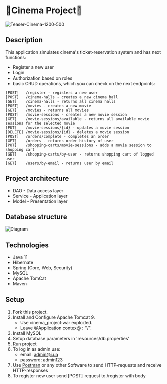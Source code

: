 ﻿# :ticket:Cinema Project:ticket:
![Teaser-Cinema-1200-500](https://user-images.githubusercontent.com/99022808/184300373-2fe103f0-a288-495e-842f-422c3082e160.jpg)
## Description
This application simulates cinema's ticket-reservation system and has next functions:
* Register a new user
* Login
* Authorization based on roles
* basic CRUD operations, which you can check on the next endpoints:
```
[POST]   /register - registers a new user
[POST]   /cinema-halls - creates a new cinema hall
[GET]    /cinema-halls - returns all cinema halls
[POST]   /movies - creates a new movie
[GET]    /movies - returns all movies
[POST]   /movie-sessions - creates a new movie session
[GET]    /movie-sessions/available - returns all available movie sessions for the selected movie
[PUT]    /movie-sessions/{id} - updates a movie session
[DELETE] /movie-sessions/{id} - deletes a movie session
[POST]   /orders/complete - completes an order
[GET]    /orders - returns order history of user
[PUT]    /shopping-carts/movie-sessions - adds a movie session to shopping cart
[GET]    /shopping-carts/by-user - returns shopping cart of logged user
[GET]    /users/by-email - returns user by email
```
## Project architecture
* DAO - Data access layer
* Service - Application layer
* Model - Presentation layer
## Database structure
![Diagram](https://user-images.githubusercontent.com/99022808/184330308-e993e9d2-e28d-4cc8-b454-3cb3fadfed1a.png)

## Technologies 
* Java 11
* Hibernate
* Spring (Core, Web, Security)
* MySQL
* Apache TomCat 
* Maven
## Setup
1. Fork this project.
2. Install and Configure Apache Tomcat 9.
    * Use cinema_project:war exploded.
    * Leave @Application contex@ : "/".
3. Install MySQL 
4. Setup database parameters in 'resources/db.properties'
5. Run project
6. To log in as admin use:
    * email: admin@i.ua
    * password: admin123
7. Use [Postman](https://web.postman.co/) or any other Software to send HTTP-requests and receive HTTP-responses
8. To register new user send [POST] request to /register with body
